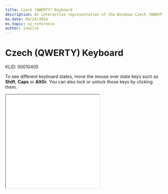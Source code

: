 ```yaml
---
title: Czech (QWERTY) Keyboard
description: An interactive representation of the Windows Czech (QWERTY) keyboard. To see different keyboard states, click or move the mouse over the state keys.
ms.date: 04/24/2024
ms.topic: ui-reference
author: jowilco
---
```


# Czech (QWERTY) Keyboard

KLID: 00010405

To see different keyboard states, move the mouse over state keys such as **Shift**, **Caps** or **AltGr**. You can also lock or unlock those keys by clicking them.

<iframe src="kbdcz1.html" height="300"></iframe>
